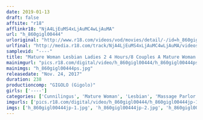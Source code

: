 ```yaml
---
date: 2019-01-13
draft: false
affsite: "r18"
afflinkr18: "NjA4LjEuMS4xLjAuMC4wLjAuMA"
url: "h_860gigl00444"
urloriginal: "http://www.r18.com/videos/vod/movies/detail/-/id=h_860gigl00444"
urlfinal: "http://media.r18.com/track/NjA4LjEuMS4xLjAuMC4wLjAuMA/videos/vod/movies/detail/-/id=h_860gigl00444"
samplevid: "----"
title: "Mature Woman Lesbian Ladies 2 4 Hours/8 Couples A Mature Woman Massage Therapist & Mature Woman Patient"
mainimgurl: "pics.r18.com/digital/video/h_860gigl00444/h_860gigl00444ps.jpg"
mainimgs: "h_860gigl00444ps.jpg"
releasedate: "Nov. 24, 2017"
duration: 238
productioncomp: "GIGOLO (Gigolo)"
girls: ['----']
categories: ['Cunnilingus', 'Mature Woman', 'Lesbian', 'Massage Parlor', 'Vibrator', 'Egg Vibrator', 'Lotion', 'Lesbian Kissing', 'Over 4 Hours']
imgurls: ['pics.r18.com/digital/video/h_860gigl00444/h_860gigl00444jp-1.jpg', 'pics.r18.com/digital/video/h_860gigl00444/h_860gigl00444jp-2.jpg', 'pics.r18.com/digital/video/h_860gigl00444/h_860gigl00444jp-3.jpg', 'pics.r18.com/digital/video/h_860gigl00444/h_860gigl00444jp-4.jpg', 'pics.r18.com/digital/video/h_860gigl00444/h_860gigl00444jp-5.jpg', 'pics.r18.com/digital/video/h_860gigl00444/h_860gigl00444jp-6.jpg', 'pics.r18.com/digital/video/h_860gigl00444/h_860gigl00444jp-7.jpg', 'pics.r18.com/digital/video/h_860gigl00444/h_860gigl00444jp-8.jpg', 'pics.r18.com/digital/video/h_860gigl00444/h_860gigl00444jp-9.jpg', 'pics.r18.com/digital/video/h_860gigl00444/h_860gigl00444jp-10.jpg', 'pics.r18.com/digital/video/h_860gigl00444/h_860gigl00444jp-11.jpg', 'pics.r18.com/digital/video/h_860gigl00444/h_860gigl00444jp-12.jpg', 'pics.r18.com/digital/video/h_860gigl00444/h_860gigl00444jp-13.jpg', 'pics.r18.com/digital/video/h_860gigl00444/h_860gigl00444jp-14.jpg', 'pics.r18.com/digital/video/h_860gigl00444/h_860gigl00444jp-15.jpg', 'pics.r18.com/digital/video/h_860gigl00444/h_860gigl00444jp-16.jpg', 'pics.r18.com/digital/video/h_860gigl00444/h_860gigl00444jp-17.jpg', 'pics.r18.com/digital/video/h_860gigl00444/h_860gigl00444jp-18.jpg', 'pics.r18.com/digital/video/h_860gigl00444/h_860gigl00444jp-19.jpg', 'pics.r18.com/digital/video/h_860gigl00444/h_860gigl00444jp-20.jpg']
imgs: ['h_860gigl00444jp-1.jpg', 'h_860gigl00444jp-2.jpg', 'h_860gigl00444jp-3.jpg', 'h_860gigl00444jp-4.jpg', 'h_860gigl00444jp-5.jpg', 'h_860gigl00444jp-6.jpg', 'h_860gigl00444jp-7.jpg', 'h_860gigl00444jp-8.jpg', 'h_860gigl00444jp-9.jpg', 'h_860gigl00444jp-10.jpg', 'h_860gigl00444jp-11.jpg', 'h_860gigl00444jp-12.jpg', 'h_860gigl00444jp-13.jpg', 'h_860gigl00444jp-14.jpg', 'h_860gigl00444jp-15.jpg', 'h_860gigl00444jp-16.jpg', 'h_860gigl00444jp-17.jpg', 'h_860gigl00444jp-18.jpg', 'h_860gigl00444jp-19.jpg', 'h_860gigl00444jp-20.jpg']
---
```

